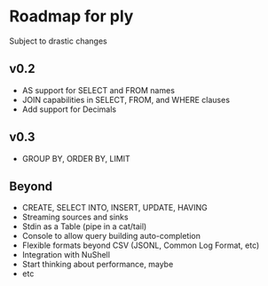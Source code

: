 # Roadmap for ply
Subject to drastic changes

## v0.2
* AS support for SELECT and FROM names
* JOIN capabilities in SELECT, FROM, and WHERE clauses
* Add support for Decimals

## v0.3
* GROUP BY, ORDER BY, LIMIT

## Beyond
* CREATE, SELECT INTO, INSERT, UPDATE, HAVING
* Streaming sources and sinks
* Stdin as a Table (pipe in a cat/tail)
* Console to allow query building auto-completion
* Flexible formats beyond CSV (JSONL, Common Log Format, etc)
* Integration with NuShell
* Start thinking about performance, maybe
* etc
